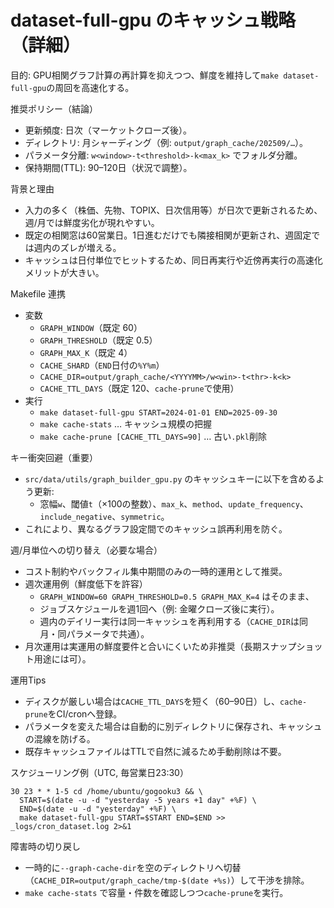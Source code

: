 # dataset-full-gpu のキャッシュ戦略（詳細）

目的: GPU相関グラフ計算の再計算を抑えつつ、鮮度を維持して`make dataset-full-gpu`の周回を高速化する。

推奨ポリシー（結論）
- 更新頻度: 日次（マーケットクローズ後）。
- ディレクトリ: 月シャーディング（例: `output/graph_cache/202509/…`）。
- パラメータ分離: `w<window>-t<threshold>-k<max_k>` でフォルダ分離。
- 保持期間(TTL): 90–120日（状況で調整）。

背景と理由
- 入力の多く（株価、先物、TOPIX、日次信用等）が日次で更新されるため、週/月では鮮度劣化が現れやすい。
- 既定の相関窓は60営業日。1日進むだけでも隣接相関が更新され、週固定では週内のズレが増える。
- キャッシュは日付単位でヒットするため、同日再実行や近傍再実行の高速化メリットが大きい。

Makefile 連携
- 変数
  - `GRAPH_WINDOW`（既定 60）
  - `GRAPH_THRESHOLD`（既定 0.5）
  - `GRAPH_MAX_K`（既定 4）
  - `CACHE_SHARD`（`END`日付の`%Y%m`）
  - `CACHE_DIR=output/graph_cache/<YYYYMM>/w<win>-t<thr>-k<k>`
  - `CACHE_TTL_DAYS`（既定 120、`cache-prune`で使用）
- 実行
  - `make dataset-full-gpu START=2024-01-01 END=2025-09-30`
  - `make cache-stats` … キャッシュ規模の把握
  - `make cache-prune [CACHE_TTL_DAYS=90]` … 古い`.pkl`削除

キー衝突回避（重要）
- `src/data/utils/graph_builder_gpu.py` のキャッシュキーに以下を含めるよう更新:
  - 窓幅`w`、閾値`t`（×100の整数）、`max_k`、`method`、`update_frequency`、`include_negative`、`symmetric`。
- これにより、異なるグラフ設定間でのキャッシュ誤再利用を防ぐ。

週/⽉単位への切り替え（必要な場合）
- コスト制約やバックフィル集中期間のみの一時的運用として推奨。
- 週次運用例（鮮度低下を許容）
  - `GRAPH_WINDOW=60 GRAPH_THRESHOLD=0.5 GRAPH_MAX_K=4` はそのまま、
  - ジョブスケジュールを週1回へ（例: 金曜クローズ後に実行）。
  - 週内のデイリー実行は同一キャッシュを再利用する（`CACHE_DIR`は同月・同パラメータで共通）。
- 月次運用は実運用の鮮度要件と合いにくいため非推奨（長期スナップショット用途には可）。

運用Tips
- ディスクが厳しい場合は`CACHE_TTL_DAYS`を短く（60–90日）し、`cache-prune`をCI/cronへ登録。
- パラメータを変えた場合は自動的に別ディレクトリに保存され、キャッシュの混線を防げる。
- 既存キャッシュファイルはTTLで自然に減るため手動削除は不要。

スケジューリング例（UTC, 毎営業日23:30）
```
30 23 * * 1-5 cd /home/ubuntu/gogooku3 && \
  START=$(date -u -d "yesterday -5 years +1 day" +%F) \
  END=$(date -u -d "yesterday" +%F) \
  make dataset-full-gpu START=$START END=$END >> _logs/cron_dataset.log 2>&1
```

障害時の切り戻し
- 一時的に`--graph-cache-dir`を空のディレクトリへ切替（`CACHE_DIR=output/graph_cache/tmp-$(date +%s)`）して干渉を排除。
- `make cache-stats` で容量・件数を確認しつつ`cache-prune`を実行。

